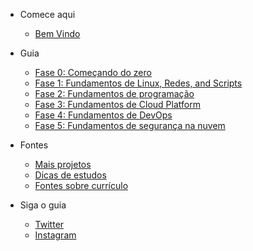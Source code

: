<!-- docs/pt/_sidebar.md -->

- Comece aqui
  - [Bem Vindo](/#bem-vindo)

- Guia

  - [Fase 0: Começando do zero](/pt/phase0/README.md)
  - [Fase 1: Fundamentos de Linux, Redes, and Scripts](/pt/phase1/README.md)
  - [Fase 2: Fundamentos de programação](/pt/phase2/README.md)
  - [Fase 3: Fundamentos de Cloud Platform](/pt/phase3/README.md)
  - [Fase 4: Fundamentos de DevOps](/pt/phase4/README.md)
  - [Fase 5: Fundamentos de segurança na nuvem](/pt/phase5/README.md)

- Fontes

  - [Mais projetos](/pt/projects/README.md)
  - [Dicas de estudos](/pt/resources/readme.md)
  - [Fontes sobre currículo](/pt/resources/resume-tips.md)

- Siga o guia

  - [Twitter](https://twitter.com/learntocloud)
  - [Instagram](https://instagram.com/learntocloudguide)
